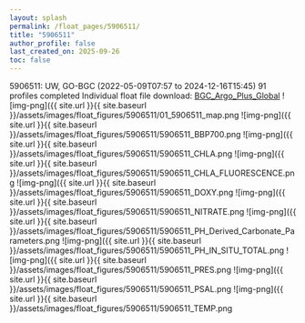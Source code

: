 ```yaml
---
layout: splash
permalink: /float_pages/5906511/
title: "5906511"
author_profile: false
last_created_on: 2025-09-26
toc: false
---
```

 
5906511: UW, GO-BGC (2022-05-09T07:57 to 2024-12-16T15:45)
91 profiles completed
Individual float file download: [BGC_Argo_Plus_Global](https://ftp.soest.hawaii.edu/bgc_argo_plus/Individual_Floats/outliers_removed/5906511_Sprof_processed.nc)
![img-png]({{ site.url }}{{ site.baseurl }}/assets/images/float_figures/5906511/01_5906511_map.png
![img-png]({{ site.url }}{{ site.baseurl }}/assets/images/float_figures/5906511/5906511_BBP700.png
![img-png]({{ site.url }}{{ site.baseurl }}/assets/images/float_figures/5906511/5906511_CHLA.png
![img-png]({{ site.url }}{{ site.baseurl }}/assets/images/float_figures/5906511/5906511_CHLA_FLUORESCENCE.png
![img-png]({{ site.url }}{{ site.baseurl }}/assets/images/float_figures/5906511/5906511_DOXY.png
![img-png]({{ site.url }}{{ site.baseurl }}/assets/images/float_figures/5906511/5906511_NITRATE.png
![img-png]({{ site.url }}{{ site.baseurl }}/assets/images/float_figures/5906511/5906511_PH_Derived_Carbonate_Parameters.png
![img-png]({{ site.url }}{{ site.baseurl }}/assets/images/float_figures/5906511/5906511_PH_IN_SITU_TOTAL.png
![img-png]({{ site.url }}{{ site.baseurl }}/assets/images/float_figures/5906511/5906511_PRES.png
![img-png]({{ site.url }}{{ site.baseurl }}/assets/images/float_figures/5906511/5906511_PSAL.png
![img-png]({{ site.url }}{{ site.baseurl }}/assets/images/float_figures/5906511/5906511_TEMP.png

